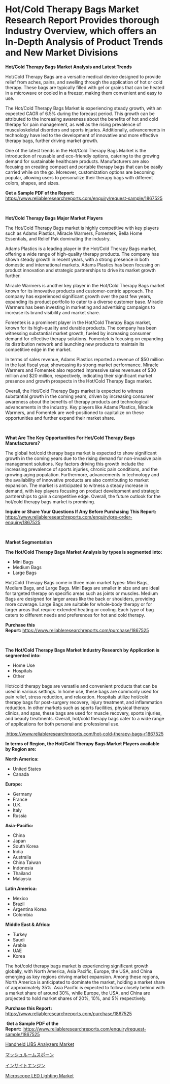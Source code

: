 <p><h1>Hot/Cold Therapy Bags Market Research Report Provides thorough Industry Overview, which offers an In-Depth Analysis of Product Trends and New Market Divisions</h1></p><p><strong>Hot/Cold Therapy Bags Market Analysis and Latest Trends</strong></p>
<p><p>Hot/Cold Therapy Bags are a versatile medical device designed to provide relief from aches, pains, and swelling through the application of hot or cold therapy. These bags are typically filled with gel or grains that can be heated in a microwave or cooled in a freezer, making them convenient and easy to use.</p><p>The Hot/Cold Therapy Bags Market is experiencing steady growth, with an expected CAGR of 6.5% during the forecast period. This growth can be attributed to the increasing awareness about the benefits of hot and cold therapy for pain management, as well as the rising prevalence of musculoskeletal disorders and sports injuries. Additionally, advancements in technology have led to the development of innovative and more effective therapy bags, further driving market growth.</p><p>One of the latest trends in the Hot/Cold Therapy Bags Market is the introduction of reusable and eco-friendly options, catering to the growing demand for sustainable healthcare products. Manufacturers are also focusing on creating compact and portable therapy bags that can be easily carried while on the go. Moreover, customization options are becoming popular, allowing users to personalize their therapy bags with different colors, shapes, and sizes.</p></p>
<p><strong>Get a Sample PDF of the Report:&nbsp;</strong> <a href="https://www.reliableresearchreports.com/enquiry/request-sample/1867525">https://www.reliableresearchreports.com/enquiry/request-sample/1867525</a></p>
<p>&nbsp;</p>
<p><strong>Hot/Cold Therapy Bags Major Market Players</strong></p>
<p><p>The Hot/Cold Therapy Bags market is highly competitive with key players such as Adams Plastics, Miracle Warmers, Fomentek, Bella Home Essentials, and Relief Pak dominating the industry.</p><p>Adams Plastics is a leading player in the Hot/Cold Therapy Bags market, offering a wide range of high-quality therapy products. The company has shown steady growth in recent years, with a strong presence in both domestic and international markets. Adams Plastics has been focusing on product innovation and strategic partnerships to drive its market growth further.</p><p>Miracle Warmers is another key player in the Hot/Cold Therapy Bags market known for its innovative products and customer-centric approach. The company has experienced significant growth over the past few years, expanding its product portfolio to cater to a diverse customer base. Miracle Warmers has been investing in marketing and advertising campaigns to increase its brand visibility and market share.</p><p>Fomentek is a prominent player in the Hot/Cold Therapy Bags market, known for its high-quality and durable products. The company has been witnessing substantial market growth, fueled by increasing consumer demand for effective therapy solutions. Fomentek is focusing on expanding its distribution network and launching new products to maintain its competitive edge in the market.</p><p>In terms of sales revenue, Adams Plastics reported a revenue of $50 million in the last fiscal year, showcasing its strong market performance. Miracle Warmers and Fomentek also reported impressive sales revenues of $30 million and $20 million, respectively, indicating their significant market presence and growth prospects in the Hot/Cold Therapy Bags market.</p><p>Overall, the Hot/Cold Therapy Bags market is expected to witness substantial growth in the coming years, driven by increasing consumer awareness about the benefits of therapy products and technological advancements in the industry. Key players like Adams Plastics, Miracle Warmers, and Fomentek are well-positioned to capitalize on these opportunities and further expand their market share.</p></p>
<p>&nbsp;</p>
<p><strong>What Are The Key Opportunities For Hot/Cold Therapy Bags Manufacturers?</strong></p>
<p><p>The global hot/cold therapy bags market is expected to show significant growth in the coming years due to the rising demand for non-invasive pain management solutions. Key factors driving this growth include the increasing prevalence of sports injuries, chronic pain conditions, and the growing aging population. Furthermore, advancements in technology and the availability of innovative products are also contributing to market expansion. The market is anticipated to witness a steady increase in demand, with key players focusing on product development and strategic partnerships to gain a competitive edge. Overall, the future outlook for the hot/cold therapy bags market is promising.</p></p>
<p><strong>Inquire or Share Your Questions If Any Before Purchasing This Report:</strong> <a href="https://www.reliableresearchreports.com/enquiry/pre-order-enquiry/1867525">https://www.reliableresearchreports.com/enquiry/pre-order-enquiry/1867525</a></p>
<p>&nbsp;</p>
<p><strong>Market Segmentation</strong></p>
<p><strong>The Hot/Cold Therapy Bags Market Analysis by types is segmented into:</strong></p>
<p><ul><li>Mini Bags</li><li>Medium Bags</li><li>Large Bags</li></ul></p>
<p><p>Hot/Cold Therapy Bags come in three main market types: Mini Bags, Medium Bags, and Large Bags. Mini Bags are smaller in size and are ideal for targeted therapy on specific areas such as joints or muscles. Medium Bags are designed for larger areas like the back or shoulders, providing more coverage. Large Bags are suitable for whole-body therapy or for larger areas that require extended heating or cooling. Each type of bag caters to different needs and preferences for hot and cold therapy.</p></p>
<p><strong>Purchase this Report:&nbsp;</strong><a href="https://www.reliableresearchreports.com/purchase/1867525">https://www.reliableresearchreports.com/purchase/1867525</a></p>
<p>&nbsp;</p>
<p><strong>The Hot/Cold Therapy Bags Market Industry Research by Application is segmented into:</strong></p>
<p><ul><li>Home Use</li><li>Hospitals</li><li>Other</li></ul></p>
<p><p>Hot/cold therapy bags are versatile and convenient products that can be used in various settings. In home use, these bags are commonly used for pain relief, stress reduction, and relaxation. Hospitals utilize hot/cold therapy bags for post-surgery recovery, injury treatment, and inflammation reduction. In other markets such as sports facilities, physical therapy clinics, and spas, these bags are used for muscle recovery, sports injuries, and beauty treatments. Overall, hot/cold therapy bags cater to a wide range of applications for both personal and professional use.</p></p>
<p><a href="https://www.reliableresearchreports.com/hot-cold-therapy-bags-r1867525">&nbsp;https://www.reliableresearchreports.com/hot-cold-therapy-bags-r1867525</a></p>
<p><strong>In terms of Region, the Hot/Cold Therapy Bags Market Players available by Region are:</strong></p>
<p>
    <p> <strong> North America: </strong>
        <ul>
            <li>United States</li>
            <li>Canada</li>
        </ul>
        </p> 
    <p> <strong> Europe: </strong>
        <ul>
            <li>Germany</li>
            <li>France</li>
            <li>U.K.</li>
            <li>Italy</li>
            <li>Russia</li>
        </ul>
        </p> 
    <p> <strong> Asia-Pacific: </strong>
        <ul>
            <li>China</li>
            <li>Japan</li>
            <li>South Korea</li>
            <li>India</li>
            <li>Australia</li>
            <li>China Taiwan</li>
            <li>Indonesia</li>
            <li>Thailand</li>
            <li>Malaysia</li>
        </ul>
        </p> 
    <p> <strong> Latin America: </strong>
        <ul>
            <li>Mexico</li>
            <li>Brazil</li>
            <li>Argentina Korea</li>
            <li>Colombia</li>
        </ul>
        </p> 
    <p> <strong> Middle East & Africa: </strong>
        <ul>
            <li>Turkey</li>
            <li>Saudi</li>
            <li>Arabia</li>
            <li>UAE</li>
            <li>Korea</li>
        </ul>
    </p>
    </p>
<p><p>The hot/cold therapy bags market is experiencing significant growth globally, with North America, Asia Pacific, Europe, the USA, and China emerging as key regions driving market expansion. Among these regions, North America is anticipated to dominate the market, holding a market share of approximately 35%. Asia Pacific is expected to follow closely behind with a market share of around 30%, while Europe, the USA, and China are projected to hold market shares of 20%, 10%, and 5% respectively.</p></p>
<p><strong>Purchase this Report: </strong><a href="https://www.reliableresearchreports.com/purchase/1867525">https://www.reliableresearchreports.com/purchase/1867525</a></p>
<p>&nbsp;<strong>Get a Sample PDF of the Report:&nbsp;&nbsp;</strong><a href="https://www.reliableresearchreports.com/enquiry/request-sample/1867525">https://www.reliableresearchreports.com/enquiry/request-sample/1867525</a></p>
<p><strong></strong></p>
<p><p><a href="https://github.com/JennyferFeil2023/Market-Research-Report-List-1/blob/main/handheld-libs-analyzers-market.md">Handheld LIBS Analyzers Market</a></p><p><a href="https://github.com/dawson566/Market-Research-Report-List-2/blob/main/8045876169908.md">マッシュルームスポーン</a></p><p><a href="https://github.com/DeonBoer2023/Market-Research-Report-List-2/blob/main/8819700169909.md">インサイトエンジン</a></p><p><a href="https://github.com/amirvaghari/Market-Research-Report-List-1/blob/main/microscope-led-lighting-market.md">Microscope LED Lighting Market</a></p></p>